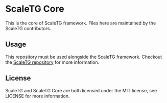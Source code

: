 # ScaleTG Core
This is the core of ScaleTG framework. Files here are maintained by the ScaleTG contributors.

## Usage
This repository must be used alongside the ScaleTG framework. Checkout the [ScaleTG repository](https://github.com/WiGeeky/ScaleTG) for more information.

## License
ScaleTG and ScaleTG Core are both licensed under the MIT license, see LICENSE for more information.